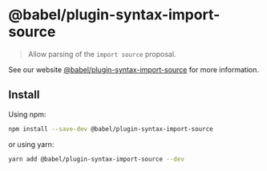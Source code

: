 # @babel/plugin-syntax-import-source

> Allow parsing of the `import source` proposal.

See our website [@babel/plugin-syntax-import-source](https://babeljs.io/docs/babel-plugin-syntax-import-source) for more information.

## Install

Using npm:

```sh
npm install --save-dev @babel/plugin-syntax-import-source
```

or using yarn:

```sh
yarn add @babel/plugin-syntax-import-source --dev
```
